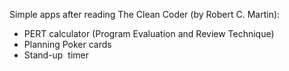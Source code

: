 <html>
	<body>
		<p>
			Simple apps after reading The Clean Coder (by Robert C. Martin):</p>
		<ul>
			<li>
				PERT calculator (Program Evaluation and Review Technique)&nbsp;</li>
			<li>
				Planning Poker cards</li>
			<li>
				Stand-up &nbsp;timer</li>
		</ul>
		<p>
			&nbsp;</p>
		<p>
			&nbsp;</p>
	</body>
</html>
